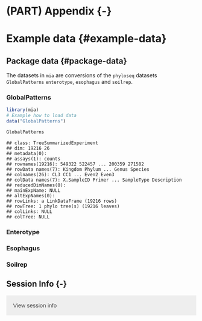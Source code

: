 # (PART) Appendix {-}

# Example data {#example-data}

<script>
document.addEventListener("click", function (event) {
    if (event.target.classList.contains("rebook-collapse")) {
        event.target.classList.toggle("active");
        var content = event.target.nextElementSibling;
        if (content.style.display === "block") {
            content.style.display = "none";
        } else {
            content.style.display = "block";
        }
    }
})
</script>

<style>
.rebook-collapse {
  background-color: #eee;
  color: #444;
  cursor: pointer;
  padding: 18px;
  width: 100%;
  border: none;
  text-align: left;
  outline: none;
  font-size: 15px;
}

.rebook-content {
  padding: 0 18px;
  display: none;
  overflow: hidden;
  background-color: #f1f1f1;
}
</style>

## Package data {#package-data}

The datasets in `mia` are conversions of the `phyloseq` datasets 
`GlobalPatterns` `enterotype`, `esophagus` and `soilrep`.

### GlobalPatterns


```r
library(mia)
# Example how to load data
data("GlobalPatterns")

GlobalPatterns
```

```
## class: TreeSummarizedExperiment 
## dim: 19216 26 
## metadata(0):
## assays(1): counts
## rownames(19216): 549322 522457 ... 200359 271582
## rowData names(7): Kingdom Phylum ... Genus Species
## colnames(26): CL3 CC1 ... Even2 Even3
## colData names(7): X.SampleID Primer ... SampleType Description
## reducedDimNames(0):
## mainExpName: NULL
## altExpNames(0):
## rowLinks: a LinkDataFrame (19216 rows)
## rowTree: 1 phylo tree(s) (19216 leaves)
## colLinks: NULL
## colTree: NULL
```

### Enterotype


### Esophagus


### Soilrep


## Session Info {-}

<button class="rebook-collapse">View session info</button>
<div class="rebook-content">
```
R Under development (unstable) (2021-04-05 r80145)
Platform: x86_64-pc-linux-gnu (64-bit)
Running under: Ubuntu 20.04.2 LTS

Matrix products: default
BLAS/LAPACK: /usr/lib/x86_64-linux-gnu/openblas-pthread/libopenblasp-r0.3.8.so

locale:
 [1] LC_CTYPE=en_US.UTF-8       LC_NUMERIC=C              
 [3] LC_TIME=en_US.UTF-8        LC_COLLATE=en_US.UTF-8    
 [5] LC_MONETARY=en_US.UTF-8    LC_MESSAGES=C             
 [7] LC_PAPER=en_US.UTF-8       LC_NAME=C                 
 [9] LC_ADDRESS=C               LC_TELEPHONE=C            
[11] LC_MEASUREMENT=en_US.UTF-8 LC_IDENTIFICATION=C       

attached base packages:
[1] parallel  stats4    stats     graphics  grDevices utils     datasets 
[8] methods   base     

other attached packages:
 [1] mia_0.99.10                      TreeSummarizedExperiment_1.99.11
 [3] Biostrings_2.59.2                XVector_0.31.1                  
 [5] SingleCellExperiment_1.13.14     SummarizedExperiment_1.21.3     
 [7] Biobase_2.51.0                   GenomicRanges_1.43.4            
 [9] GenomeInfoDb_1.27.10             IRanges_2.25.7                  
[11] S4Vectors_0.29.15                BiocGenerics_0.37.1             
[13] MatrixGenerics_1.3.1             matrixStats_0.58.0              
[15] BiocStyle_2.19.2                 rebook_1.1.19                   
[17] BiocManager_1.30.12             

loaded via a namespace (and not attached):
 [1] nlme_3.1-152                bitops_1.0-6               
 [3] DirichletMultinomial_1.33.2 bit64_4.0.5                
 [5] filelock_1.0.2              tools_4.1.0                
 [7] bslib_0.2.4                 vegan_2.5-7                
 [9] utf8_1.2.1                  R6_2.5.0                   
[11] irlba_2.3.3                 vipor_0.4.5                
[13] mgcv_1.8-34                 DBI_1.1.1                  
[15] colorspace_2.0-0            permute_0.9-5              
[17] gridExtra_2.3               tidyselect_1.1.0           
[19] bit_4.0.4                   compiler_4.1.0             
[21] graph_1.69.0                BiocNeighbors_1.9.4        
[23] DelayedArray_0.17.10        bookdown_0.21              
[25] sass_0.3.1                  scales_1.1.1               
[27] stringr_1.4.0               digest_0.6.27              
[29] rmarkdown_2.7               scater_1.19.11             
[31] pkgconfig_2.0.3             htmltools_0.5.1.1          
[33] sparseMatrixStats_1.3.7     fastmap_1.1.0              
[35] rlang_0.4.10                RSQLite_2.2.5              
[37] DelayedMatrixStats_1.13.5   jquerylib_0.1.3            
[39] generics_0.1.0              jsonlite_1.7.2             
[41] BiocParallel_1.25.5         dplyr_1.0.5                
[43] RCurl_1.98-1.3              magrittr_2.0.1             
[45] BiocSingular_1.7.2          GenomeInfoDbData_1.2.4     
[47] scuttle_1.1.18              Matrix_1.3-2               
[49] Rcpp_1.0.6                  ggbeeswarm_0.6.0           
[51] munsell_0.5.0               fansi_0.4.2                
[53] DECIPHER_2.19.2             viridis_0.5.1              
[55] ape_5.4-1                   lifecycle_1.0.0            
[57] stringi_1.5.3               yaml_2.2.1                 
[59] MASS_7.3-53.1               debugme_1.1.0              
[61] zlibbioc_1.37.0             blob_1.2.1                 
[63] grid_4.1.0                  crayon_1.4.1               
[65] dir.expiry_0.99.4           lattice_0.20-41            
[67] splines_4.1.0               beachmat_2.7.7             
[69] CodeDepends_0.6.5           knitr_1.31                 
[71] pillar_1.5.1                codetools_0.2-18           
[73] ScaledMatrix_0.99.2         XML_3.99-0.6               
[75] glue_1.4.2                  evaluate_0.14              
[77] vctrs_0.3.7                 tidyr_1.1.3                
[79] gtable_0.3.0                purrr_0.3.4                
[81] assertthat_0.2.1            cachem_1.0.4               
[83] ggplot2_3.3.3               xfun_0.22                  
[85] rsvd_1.0.3                  viridisLite_0.3.0          
[87] tibble_3.1.0                memoise_2.0.0              
[89] beeswarm_0.3.1              cluster_2.1.1              
[91] ellipsis_0.3.1             
```
</div>
